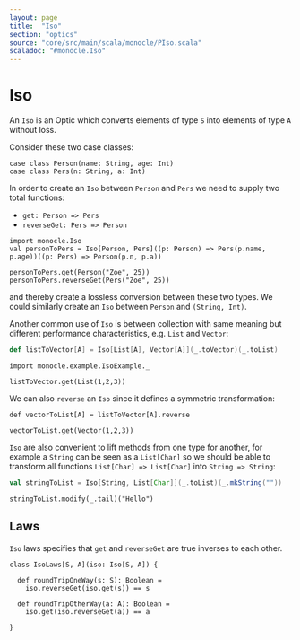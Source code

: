 ```yaml
---
layout: page
title:  "Iso"
section: "optics"
source: "core/src/main/scala/monocle/PIso.scala"
scaladoc: "#monocle.Iso"
---
```


# Iso

An `Iso` is an Optic which converts elements of type `S` into elements of type `A` without loss.

Consider these two case classes:

```tut:silent
case class Person(name: String, age: Int)
case class Pers(n: String, a: Int)
```

In order to create an `Iso` between `Person` and `Pers` we need to supply two total functions:

* `get: Person => Pers`
* `reverseGet: Pers => Person`

```tut:silent
import monocle.Iso
val personToPers = Iso[Person, Pers]((p: Person) => Pers(p.name, p.age))((p: Pers) => Person(p.n, p.a))
```

```tut
personToPers.get(Person("Zoe", 25))
personToPers.reverseGet(Pers("Zoe", 25))
```

and thereby create a lossless conversion between these two types. We could similarly create an `Iso` between `Person` and `(String, Int)`.

Another common use of `Iso` is between collection with same meaning but different performance characteristics, e.g. `List` and `Vector`:

```scala
def listToVector[A] = Iso[List[A], Vector[A]](_.toVector)(_.toList)
```

```tut:invisible
import monocle.example.IsoExample._
```

```tut
listToVector.get(List(1,2,3))
```

We can also `reverse` an `Iso` since it defines a symmetric transformation:

```tut
def vectorToList[A] = listToVector[A].reverse

vectorToList.get(Vector(1,2,3))
```

`Iso` are also convenient to lift methods from one type for another, for example a `String` can be seen as a `List[Char]`
so we should be able to transform all functions `List[Char] => List[Char]` into `String => String`:

```scala
val stringToList = Iso[String, List[Char]](_.toList)(_.mkString("")) 
```

```tut
stringToList.modify(_.tail)("Hello")
```

## Laws

`Iso` laws specifies that `get` and `reverseGet` are true inverses to each other.

```tut:silent
class IsoLaws[S, A](iso: Iso[S, A]) {

  def roundTripOneWay(s: S): Boolean =
    iso.reverseGet(iso.get(s)) == s

  def roundTripOtherWay(a: A): Boolean =
    iso.get(iso.reverseGet(a)) == a

}
```